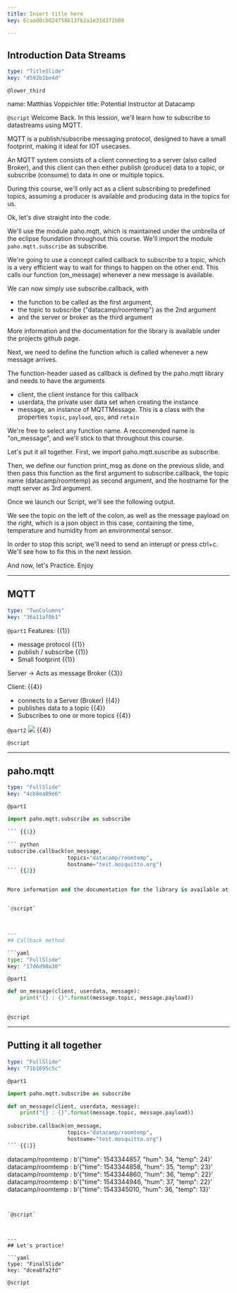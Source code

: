 ```yaml
---
title: Insert title here
key: 6caad0cb824758b13fb2a1e31d371b08

---
```

## Introduction Data Streams

```yaml
type: "TitleSlide"
key: "d592b1be4d"
```

`@lower_third`

name: Matthias Voppichler
title: Potential Instructor at Datacamp


`@script`
Welcome Back.
In this lession, we'll learn how to subscribe to datastreams using MQTT.

>> 
MQTT is a publish/subscribe messaging protocol, designed to have a small footprint, making it ideal for IOT usecases.

An MQTT system consists of a client connecting to a server (also called Broker), and this client can then either publish (produce) data to a topic, or subscribe (consume) to data in one or multiple topics.

During this course, we'll only act as a client subscribing to predefined topics, assuming a producer is available and producing data in the topics for us.

>> 
Ok, let's dive straight into the code.

We'll use the module paho.mqtt, which is maintained under the umbrella of the eclipse foundation throughout this course.
We'll import the module `paho.mqtt.subscribe` as subscribe.

We're going to use a concept called callback to subscribe to a topic, which is a very efficient way to wait for things to happen on the other end.
This calls our function (on_message) whenever a new message is available.

We can now simply use subscribe.callback, with 
* the function to be called as the first argument, 
* the topic to subscribe ("datacamp/roomtemp") as the 2nd argument
* and the server or broker as the third argument

More information and the documentation for the library is available under the projects github page.

>>
Next, we need to define the function which is called whenever a new message arrives. 

The function-header uased as callback is defined by the paho.mqtt library and needs to have the arguments 
* client, the client instance for this callback
* userdata, the private user data set when creating the instance
* message, an instance of MQTTMessage. This is a class with the properties `topic`, `payload`, `qos`, and `retain`

We're free to select any function name. A reccomended name is "on_message", and we'll stick to that throughout this course.

>>
Let's put it all together.
First, we import paho.mqtt.suscribe as subscribe.

Then, we define our function print_msg as done on the previous slide,
and then pass this function as the first argument to subscribe.callback, the topic name (datacamp/roomtemp) as second argument, and the hostname for the mqtt server as 3rd argument.

Once we launch our Script, we'll see the following output.

We see the topic on the left of the colon, as well as the message payload on the right, which is a json object in this case, containing the time, temperature and humidity from an environmental sensor.

In order to stop this script, we'll need to send an interupt or press ctrl+c. We'll see how to fix this in the next lession.

>> 
And now, let's Practice. Enjoy


---
## MQTT

```yaml
type: "TwoColumns"
key: "36a11af0b1"
```

`@part1`
Features: {{1}}
* message protocol {{1}}
* publish / subscribe {{1}}
* Small footprint {{1}}

Server -> Acts as message Broker {{3}}

Client: {{4}}
* connects to a Server (Broker) {{4}}
* publishes data to a topic  {{4}}
* Subscribes to one or more topics  {{4}}


`@part2`
![](https://assets.datacamp.com/production/repositories/4141/datasets/d645534d48500a78e5b4112c3f23247c988f23ad/mqtt-flow_istos_org.png) {{4}}


`@script`



---
## paho.mqtt

```yaml
type: "FullSlide"
key: "4cb8ea09e6"
```

`@part1`
``` python
import paho.mqtt.subscribe as subscribe

``` {{1}}

``` python
subscribe.callback(on_message, 
                   topics="datacamp/roomtemp", 
                   hostname="test.mosquitto.org")
``` {{2}}


More information and the documentation for the library is available at github [https://github.com/eclipse/paho.mqtt.python](https://github.com/eclipse/paho.mqtt.python){{3}}


`@script`



---
## Callback method

```yaml
type: "FullSlide"
key: "17d6d90a30"
```

`@part1`
``` python
def on_message(client, userdata, message):
    print("{} : {}".format(message.topic, message.payload))
        
```


`@script`



---
## Putting it all together

```yaml
type: "FullSlide"
key: "71b1695c5c"
```

`@part1`
``` python
import paho.mqtt.subscribe as subscribe

def on_message(client, userdata, message):
    print("{} : {}".format(message.topic, message.payload))
        
subscribe.callback(on_message, 
                   topics="datacamp/roomtemp", 
                   hostname="test.mosquitto.org")
``` {{1}}


```
datacamp/roomtemp : b'{"time": 1543344857, "hum": 34, "temp": 24}'
datacamp/roomtemp : b'{"time": 1543344858, "hum": 35, "temp": 23}'
datacamp/roomtemp : b'{"time": 1543344860, "hum": 36, "temp": 22}'
datacamp/roomtemp : b'{"time": 1543344946, "hum": 37, "temp": 22}'
datacamp/roomtemp : b'{"time": 1543345010, "hum": 36, "temp": 13}'
``` {{2}}


`@script`



---
## Let's practice!

```yaml
type: "FinalSlide"
key: "dcea8fa2fd"
```

`@script`


